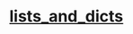 # [lists_and_dicts](https://colab.research.google.com/drive/1O4O2Q550mgrZNw55ChKvUR4MaRmu7kk2?authuser=1#scrollTo=zUpUQzgAojGr)
